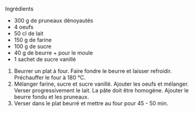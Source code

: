 Ingrédients
- 300 g de pruneaux dénoyautés
- 4 oeufs
- 50 cl de lait
- 150 g de farine
- 100 g de sucre
- 40 g de beurre + pour le moule
- 1 sachet de sucre vanillé

1. Beurrer un plat à four. Faire fondre le beurre et laisser refroidir. Préchauffer le four à 180 °C.
2. Mélanger farine, sucre et sucre vanillé. Ajouter les oeufs et mélanger. Verser progressivement le lait. La pâte doit être homogène. Ajouter le beurre fondu et les pruneaux.
3. Verser dans le plat beurré et mettre au four pour 45 - 50 min.
